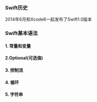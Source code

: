 ### Swift历史
2014年6月和Xcode6一起发布了Swift1.0版本

### Swift基本语法

 #### 1. 常量和变量
	
 #### 2.Optional(可选值)
 #### 3. 控制流
 #### 4. 循环
 #### 5. 字符串